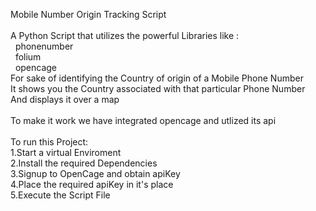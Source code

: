 Mobile Number Origin Tracking Script<br/>
<br/>
A Python Script that utilizes the powerful Libraries like :<br/>
     &nbsp; phonenumber<br/>
    &nbsp;  folium<br/>
    &nbsp; opencage<br/>
For sake of identifying the Country of origin of a  Mobile Phone Number<br/>
It shows you the Country associated with that particular Phone Number <br/>
And displays it over a map <br/>
<br/>
To make it work we have integrated opencage and utlized its api <br/>
<br/>
To run this Project:<br/>
1.Start a virtual Enviroment<br/>
2.Install the required Dependencies<br/>
3.Signup to OpenCage and obtain apiKey<br/>
4.Place the required apiKey in it's place<br/>
5.Execute the Script File
